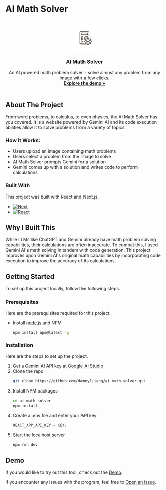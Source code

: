 # AI Math Solver

<br />
<div align="center">
  <a href="https://aimathsolver.netlify.app/">
    <img src="src/calculatorAndGear.png" alt="Logo" width="80" height="80">
  </a>

  <h3 align="center">AI Math Solver</h3>

  <p align="center">
    An AI powered math problem solver - solve almost any problem from any image with a few clicks.
    <br />
    <a href="https://aimathsolver.netlify.app/"><strong>Explore the demo »</strong></a>
    <br />
    <br />
  </p>
</div>

## About The Project

From word problems, to calculus, to even physics, the AI Math Solver has you covered. It is a website powered by Gemini AI and its code execution abilities allow it to solve problems from a variety of topics.

### How it Works:

-   Users upload an image containing math problems
-   Users select a problem from the image to solve
-   AI Math Solver prompts Gemini for a solution
-   Gemini comes up with a solution and writes code to perform calculations

### Built With

This project was built with React and Next.js.

-   [![Next][Next.js]][Next-url]
-   [![React][React.js]][React-url]

## Why I Built This

While LLMs like ChatGPT and Gemini already have math problem solving capabilities, their calculations are often inaccurate. To combat this, I used Gemini AI's math solving in tandem with code generation. This project improves upon Gemini AI's original math capabilities by incorporating code execution to improve the accuracy of its calculations.

## Getting Started

To set up this project locally, follow the following steps.

### Prerequisites

Here are the prerequisites required for this project.

-   Install [node.js](https://nodejs.org/en) and NPM
    ```sh
    npm install npm@latest -g
    ```

### Installation

Here are the steps to set up the project.

1. Get a Gemini AI API key at [Google AI Studio](https://aistudio.google.com/u/1/apikey)
2. Clone the repo
    ```sh
    git clone https://github.com/danny1jiang/ai-math-solver.git
    ```
3. Install NPM packages
    ```sh
    cd ai-math-solver
    npm install
    ```
4. Create a .env file and enter your API key
    ```js
    REACT_APP_API_KEY = KEY;
    ```
5. Start the localhost server
    ```sh
    npm run dev
    ```

## Demo

If you would like to try out this tool, check out the [Demo](https://aimathsolver.netlify.app/).

If you encounter any issues with the program, feel free to [Open an issue](https://github.com/danny1jiang/ai-math-solver/issues/new).

<!-- MARKDOWN LINKS & IMAGES -->
<!-- https://www.markdownguide.org/basic-syntax/#reference-style-links -->

[product-screenshot]: images/screenshot.png
[Next.js]: https://img.shields.io/badge/next.js-000000?style=for-the-badge&logo=nextdotjs&logoColor=white
[Next-url]: https://nextjs.org/
[React.js]: https://img.shields.io/badge/React-20232A?style=for-the-badge&logo=react&logoColor=61DAFB
[React-url]: https://reactjs.org/
